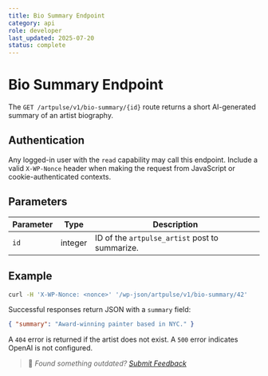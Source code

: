```yaml
---
title: Bio Summary Endpoint
category: api
role: developer
last_updated: 2025-07-20
status: complete
---
```

# Bio Summary Endpoint

The `GET /artpulse/v1/bio-summary/{id}` route returns a short AI-generated summary of an artist biography.

## Authentication

Any logged-in user with the `read` capability may call this endpoint. Include a valid `X-WP-Nonce` header when making the request from JavaScript or cookie-authenticated contexts.

## Parameters

| Parameter | Type | Description |
|-----------|------|-------------|
| `id` | integer | ID of the `artpulse_artist` post to summarize. |

## Example

```bash
curl -H 'X-WP-Nonce: <nonce>' '/wp-json/artpulse/v1/bio-summary/42'
```

Successful responses return JSON with a `summary` field:

```json
{ "summary": "Award-winning painter based in NYC." }
```

A `404` error is returned if the artist does not exist. A `500` error indicates OpenAI is not configured.

> 💬 *Found something outdated? [Submit Feedback](../feedback.md)*


